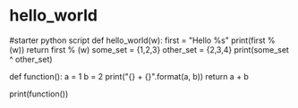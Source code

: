 # hello_world
#starter python script
def hello_world(w):
  first = "Hello %s"
  print(first % (w))
  return first % (w)
some_set = {1,2,3}
other_set = {2,3,4}
print(some_set ^ other_set)

def function():
  a = 1
  b = 2
  print("{} + {}".format(a, b))
  return a + b

print(function())
